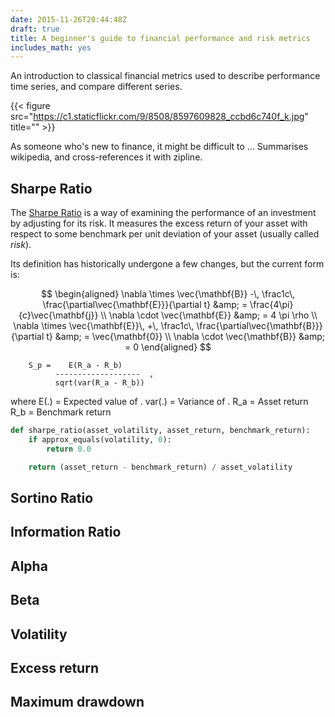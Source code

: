 ```yaml
---
date: 2015-11-26T20:44:48Z
draft: true
title: A beginner's guide to financial performance and risk metrics
includes_math: yes
---
```


An introduction to classical financial metrics used to describe
performance time series, and compare different series.

{{< figure src="https://c1.staticflickr.com/9/8508/8597609828_ccbd6c740f_k.jpg" title="" >}}

As someone who's new to finance, it might be difficult to ... Summarises wikipedia, and cross-references it with zipline.

## Sharpe Ratio

The [Sharpe Ratio](http://en.wikipedia.org/wiki/Sharpe_ratio) is a way of examining the performance of an investment by adjusting for its risk. It measures the excess return of your asset with respect to some benchmark per unit deviation of your asset (usually called *risk*).

Its definition has historically undergone a few changes, but the
current form is:

$$  \begin{aligned}
\nabla \times \vec{\mathbf{B}} -\, \frac1c\, \frac{\partial\vec{\mathbf{E}}}{\partial t} &amp; = \frac{4\pi}{c}\vec{\mathbf{j}} \\   \nabla \cdot \vec{\mathbf{E}} &amp; = 4 \pi \rho \\
\nabla \times \vec{\mathbf{E}}\, +\, \frac1c\, \frac{\partial\vec{\mathbf{B}}}{\partial t} &amp; = \vec{\mathbf{0}} \\
\nabla \cdot \vec{\mathbf{B}} &amp; = 0 \end{aligned}
$$

        S_p =    E(R_a - R_b)
              -------------------  ,
              sqrt(var(R_a - R_b))

where E(.) = Expected value of .
      var(.) = Variance of .
      R_a = Asset return
      R_b = Benchmark return

~~~python
def sharpe_ratio(asset_volatility, asset_return, benchmark_return):
    if approx_equals(volatility, 0):
        return 0.0

    return (asset_return - benchmark_return) / asset_volatility
~~~


## Sortino Ratio

## Information Ratio

## Alpha

## Beta

## Volatility


## Excess return

## Maximum drawdown
